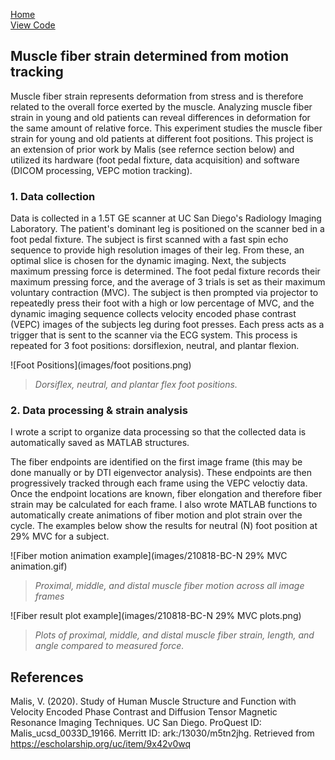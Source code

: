 [Home](https://bcunnane.github.io/)  
[View Code](https://github.com/bcunnane/fiber_tracking)

## Muscle fiber strain determined from motion tracking

Muscle fiber strain represents deformation from stress and is therefore related to the overall force exerted by the muscle. Analyzing muscle fiber strain in young and old patients can reveal differences in deformation for the same amount of relative force. This experiment studies the muscle fiber strain for young and old patients at different foot positions. This project is an extension of prior work by Malis (see refernce section below) and utilized its hardware (foot pedal fixture, data acquisition) and software (DICOM processing, VEPC motion tracking).

### 1. Data collection

Data is collected in a 1.5T GE scanner at UC San Diego's Radiology Imaging Laboratory. The patient's dominant leg is positioned on the scanner bed in a foot pedal fixture. The subject is first scanned with a fast spin echo sequence to provide high resolution images of their leg. From these, an optimal slice is chosen for the dynamic imaging. Next, the subjects maximum pressing force is determined. The foot pedal fixture records their maximum pressing force, and the average of 3 trials is set as their maximum voluntary contraction (MVC). The subject is then prompted via projector to repeatedly press their foot with a high or low percentage of MVC, and the dynamic imaging sequence collects velocity encoded phase contrast (VEPC) images of the subjects leg during foot presses. Each press acts as a trigger that is sent to the scanner via the ECG system. This process is repeated for 3 foot positions: dorsiflexion, neutral, and plantar flexion.

![Foot Positions](images/foot positions.png)
> *Dorsiflex, neutral, and plantar flex foot positions.*

### 2. Data processing & strain analysis

I wrote a script to organize data processing so that the collected data is automatically saved as MATLAB structures. 

The fiber endpoints are identified on the first image frame (this may be done manually or by DTI eigenvector analysis). These endpoints are then progressively tracked through each frame using the VEPC veloctiy data. Once the endpoint locations are known, fiber elongation and therefore fiber strain may be calculated for each frame. I also wrote MATLAB functions to automatically create animations of fiber motion and plot strain over the cycle. The examples below show the results for neutral (N) foot position at 29% MVC for a subject.

![Fiber motion animation example](images/210818-BC-N 29% MVC animation.gif)
> *Proximal, middle, and distal muscle fiber motion across all image frames*

![Fiber result plot example](images/210818-BC-N 29% MVC plots.png)
> *Plots of proximal, middle, and distal muscle fiber strain, length, and angle compared to measured force.*

## References
Malis, V. (2020). Study of Human Muscle Structure and Function with Velocity Encoded Phase Contrast and Diffusion Tensor Magnetic Resonance Imaging Techniques. UC San Diego. ProQuest ID: Malis_ucsd_0033D_19166. Merritt ID: ark:/13030/m5tn2jhg. Retrieved from https://escholarship.org/uc/item/9x42v0wq
